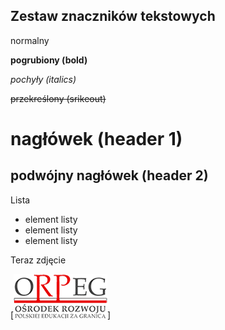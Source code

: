 ## Zestaw znaczników tekstowych

normalny

**pogrubiony (bold)**

*pochyły (italics)*

~~przekreślony (srikeout)~~

# nagłówek (header 1) #

## podwójny nagłówek (header 2) ##

Lista

* element listy
* element listy
* element listy

Teraz zdjęcie

[![Podpis obrazka](../../images/orpeg.jpg)]
